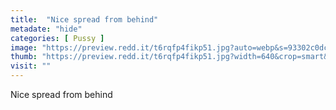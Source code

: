 ```yaml
---
title:  "Nice spread from behind"
metadate: "hide"
categories: [ Pussy ]
image: "https://preview.redd.it/t6rqfp4fikp51.jpg?auto=webp&s=93302c0dc5d2d8ad072ae37442a9c9f9d264a565"
thumb: "https://preview.redd.it/t6rqfp4fikp51.jpg?width=640&crop=smart&auto=webp&s=17f5d1da9b8513cabbe992cd209db7215adcbd19"
visit: ""
---
```

Nice spread from behind
